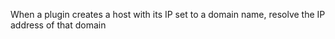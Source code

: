 When a plugin creates a host with its IP set to a domain name, resolve the IP address of that domain
